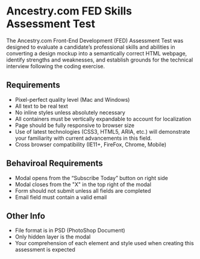 # Ancestry.com FED Skills Assessment Test

The Ancestry.com Front-End Development (FED) Assessment Test was designed to evaluate a candidate’s professional skills and abilities in converting a design mockup into a semantically correct HTML webpage, identify strengths and weaknesses, and establish grounds for the technical interview following the coding exercise. 

## Requirements
* Pixel-perfect quality level (Mac and Windows)
* All text to be real text
* No inline styles unless absolutely necessary
* All containers must be vertically expandable to account for localization
* Page should be fully responsive to browser size
* Use of latest technologies (CSS3, HTML5, ARIA, etc.) will demonstrate your familiarity with current advancements in this field. 
* Cross browser compatibility (IE11+, FireFox, Chrome, Mobile)


## Behaviroal Requirements

* Modal opens from the “Subscribe Today” button on right side
* Modal closes from the "X" in the top right of the modal
* Form should not submit unless all fields are completed
* Email field must contain a valid email

## Other Info

* File format is in PSD (PhotoShop Document)
* Only hidden layer is the modal
* Your comprehension of each element and style used when creating this assessment is expected

